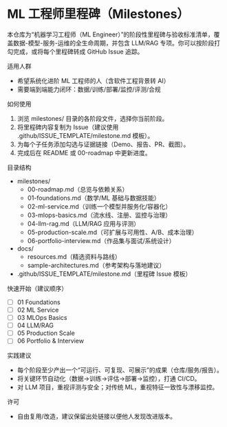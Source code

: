 # ML 工程师里程碑（Milestones）

本仓库为“机器学习工程师（ML Engineer）”的阶段性里程碑与验收标准清单，覆盖数据-模型-服务-运维的全生命周期，并包含 LLM/RAG 专项。你可以按阶段打勾完成，或将每个里程碑转成 GitHub Issue 追踪。

适用人群
- 希望系统化进阶 ML 工程师的人（含软件工程背景转 AI）
- 需要端到端能力闭环：数据/训练/部署/监控/评测/合规

如何使用
1) 浏览 milestones/ 目录的各阶段文件，选择你当前阶段。
2) 将里程碑内容复制为 Issue（建议使用 .github/ISSUE_TEMPLATE/milestone.md 模板）。
3) 为每个子任务添加勾选与证据链接（Demo、报告、PR、截图）。
4) 完成后在 README 或 00-roadmap 中更新进度。

目录结构
- milestones/
  - 00-roadmap.md（总览与依赖关系）
  - 01-foundations.md（数学/ML 基础与数据技能）
  - 02-ml-service.md（训练一个模型并服务化/容器化）
  - 03-mlops-basics.md（流水线、注册、监控与治理）
  - 04-llm-rag.md（LLM/RAG 应用与评测）
  - 05-production-scale.md（可扩展与可用性、A/B、成本治理）
  - 06-portfolio-interview.md（作品集与面试/系统设计）
- docs/
  - resources.md（精选资料与路线）
  - sample-architectures.md（参考架构与落地建议）
- .github/ISSUE_TEMPLATE/milestone.md（里程碑 Issue 模板）

快速开始（建议顺序）
- [ ] 01 Foundations
- [ ] 02 ML Service
- [ ] 03 MLOps Basics
- [ ] 04 LLM/RAG
- [ ] 05 Production Scale
- [ ] 06 Portfolio & Interview

实践建议
- 每个阶段至少产出一个“可运行、可复现、可展示”的成果（仓库/服务/报告）。
- 将关键环节自动化（数据->训练->评估->部署->监控），打通 CI/CD。
- 对 LLM 项目，重视评测与安全；对传统 ML，重视特征一致性与漂移监控。

许可
- 自由复用/改造，建议保留出处链接以便他人发现改进版本。